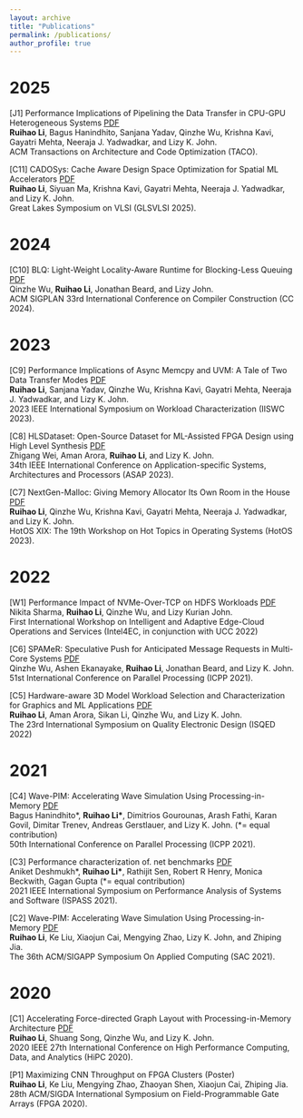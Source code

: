 ```yaml
---
layout: archive
title: "Publications"
permalink: /publications/
author_profile: true
---
```


2025
======
[J1] Performance Implications of Pipelining the Data Transfer in CPU-GPU Heterogeneous Systems [PDF](./Li_TACO_2025_UVM.pdf) <br>
**Ruihao Li**, Bagus Hanindhito, Sanjana Yadav, Qinzhe Wu, Krishna Kavi, Gayatri Mehta, Neeraja J. Yadwadkar, and Lizy K. John. <br>
ACM Transactions on Architecture and Code Optimization (TACO).

[C11] CADOSys: Cache Aware Design Space Optimization for Spatial ML Accelerators [PDF](./Li_GLSVLSI_2025.pdf) <br>
**Ruihao Li**, Siyuan Ma, Krishna Kavi, Gayatri Mehta, Neeraja J. Yadwadkar, and Lizy K. John. <br>
Great Lakes Symposium on VLSI (GLSVLSI 2025).

2024
======
[C10] BLQ: Light-Weight Locality-Aware Runtime for Blocking-Less Queuing [PDF](./Li_CC_2024.pdf) <br>
Qinzhe Wu, **Ruihao Li**, Jonathan Beard, and Lizy John. <br>
ACM SIGPLAN 33rd International Conference on Compiler Construction (CC 2024). 

2023
======
[C9] Performance Implications of Async Memcpy and UVM: A Tale of Two Data Transfer Modes [PDF](./Li_IISWC_2023.pdf) <br>
**Ruihao Li**, Sanjana Yadav, Qinzhe Wu, Krishna Kavi, Gayatri Mehta, Neeraja J. Yadwadkar, and Lizy K. John. <br>
2023 IEEE International Symposium on Workload Characterization (IISWC 2023).

[C8] HLSDataset: Open-Source Dataset for ML-Assisted FPGA Design using High Level Synthesis [PDF](./Li_ASAP_2023.pdf) <br>
Zhigang Wei, Aman Arora, **Ruihao Li**, and Lizy K. John. <br>
34th IEEE International Conference on Application-specific Systems, Architectures and Processors (ASAP 2023). 

[C7] NextGen-Malloc: Giving Memory Allocator Its Own Room in the House [PDF](./Li_HotOS_2023.pdf) <br>
**Ruihao Li**, Qinzhe Wu, Krishna Kavi, Gayatri Mehta, Neeraja J. Yadwadkar, and Lizy K. John. <br>
HotOS XIX: The 19th Workshop on Hot Topics in Operating Systems (HotOS 2023).

2022
======
[W1] Performance Impact of NVMe-Over-TCP on HDFS Workloads [PDF](./Li_UCC_2022.pdf) <br>
Nikita Sharma, **Ruihao Li**, Qinzhe Wu, and Lizy Kurian John. <br>
First International Workshop on Intelligent and Adaptive Edge-Cloud Operations and Services (Intel4EC, in conjunction with UCC 2022)

[C6] SPAMeR: Speculative Push for Anticipated Message Requests in Multi-Core Systems [PDF](./Li_ICPP_2022.pdf) <br>
Qinzhe Wu, Ashen Ekanayake, **Ruihao Li**, Jonathan Beard, and Lizy K. John. <br>
51st International Conference on Parallel Processing (ICPP 2021).

[C5] Hardware-aware 3D Model Workload Selection and Characterization for Graphics and ML Applications [PDF](./Li_ISQED_2022.pdf) <br>
**Ruihao Li**, Aman Arora, Sikan Li, Qinzhe Wu, and Lizy K. John. <br>
The 23rd International Symposium on Quality Electronic Design (ISQED 2022)

2021
======
[C4] Wave-PIM: Accelerating Wave Simulation Using Processing-in-Memory [PDF](./Li_ICPP_2021.pdf) <br>
Bagus Hanindhito\*, **Ruihao Li\***, Dimitrios Gourounas, Arash Fathi, Karan Govil, Dimitar Trenev, Andreas Gerstlauer, and Lizy K. John. (*= equal contribution) <br>
50th International Conference on Parallel Processing (ICPP 2021).

[C3] Performance characterization of. net benchmarks [PDF](./Li_ISPASS_2021.pdf) <br>
Aniket Deshmukh\*, **Ruihao Li\***, Rathijit Sen, Robert R Henry, Monica Beckwith, Gagan Gupta (*= equal contribution) <br>
2021 IEEE International Symposium on Performance Analysis of Systems and Software (ISPASS 2021).

[C2] Wave-PIM: Accelerating Wave Simulation Using Processing-in-Memory [PDF](./Li_SAC_2021.pdf) <br>
**Ruihao Li**, Ke Liu, Xiaojun Cai, Mengying Zhao, Lizy K. John, and Zhiping Jia. <br>
The 36th ACM/SIGAPP Symposium On Applied Computing (SAC 2021).

2020
======
[C1] Accelerating Force-directed Graph Layout with Processing-in-Memory Architecture [PDF](./Li_HiPC_2020.pdf) <br>
**Ruihao Li**, Shuang Song, Qinzhe Wu, and Lizy K. John. <br>
2020 IEEE 27th International Conference on High Performance Computing, Data, and Analytics (HiPC 2020).

[P1] Maximizing CNN Throughput on FPGA Clusters (Poster) <br>
**Ruihao Li**, Ke Liu, Mengying Zhao, Zhaoyan Shen, Xiaojun Cai, Zhiping Jia. <br>
28th ACM/SIGDA International Symposium on Field-Programmable Gate Arrays (FPGA 2020).
